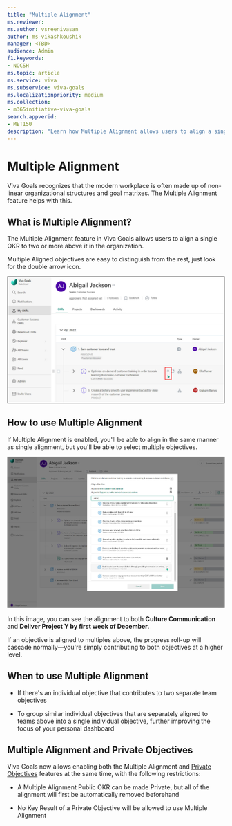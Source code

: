 ```yaml
---
title: "Multiple Alignment"
ms.reviewer: 
ms.author: vsreenivasan
author: ms-vikashkoushik
manager: <TBD>
audience: Admin
f1.keywords:
- NOCSH
ms.topic: article
ms.service: viva
ms.subservice: viva-goals
ms.localizationpriority: medium
ms.collection:  
- m365initiative-viva-goals
search.appverid:
- MET150
description: "Learn how Multiple Alignment allows users to align a single OKR to 2 or more above it in the organization."
---
```


# Multiple Alignment

Viva Goals recognizes that the modern workplace is often made up of non-linear organizational structures and goal matrixes. The Multiple Alignment feature helps with this. 

## What is Multiple Alignment? 

The Multiple Alignment feature in Viva Goals allows users to align a single OKR to two or more above it in the organization.

Multiple Aligned objectives are easy to distinguish from the rest, just look for the double arrow icon.

![multiple alignment icon.](../media/goals/4/412/a.jpg)

## How to use Multiple Alignment

If Multiple Alignment is enabled, you'll be able to align in the same manner as single alignment, but you'll be able to select multiple objectives.

![screenshot showing select alignment.](../media/goals/4/412/b.jpg)

In this image, you can see the alignment to both **Culture Communication** and **Deliver Project Y by first week of December**.

If an objective is aligned to multiples above, the progress roll-up will cascade normally—you're simply contributing to both objectives at a higher level. 

## When to use Multiple Alignment

- If there's an individual objective that contributes to two separate team objectives

- To group similar individual objectives that are separately aligned to teams above into a single individual objective, further improving the focus of your personal dashboard

## Multiple Alignment and Private Objectives

Viva Goals now allows enabling both the Multiple Alignment and [Private Objectives](https://help.ally.io/en/articles/3152440-private-objectiveshttps://help.ally.io/en/articles/3152440-private-objectives) features at the same time, with the following restrictions:

- A Multiple Alignment Public OKR can be made Private, but all of the alignment will first be automatically removed beforehand

- No Key Result of a Private Objective will be allowed to use Multiple Alignment

